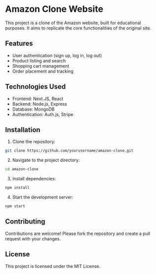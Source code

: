 # Amazon Clone Website

This project is a clone of the Amazon website, built for educational purposes. It aims to replicate the core functionalities of the original site.

## Features

- User authentication (sign up, log in, log out)
- Product listing and search
- Shopping cart management
- Order placement and tracking

## Technologies Used

- Frontend: Next.JS, React
- Backend: Node.js, Express
- Database: MongoDB
- Authentication: Auth.js, Stripe

## Installation

1. Clone the repository:

```bash
git clone https://github.com/yourusername/amazon-clone.git
```

2. Navigate to the project directory:

```bash
cd amazon-clone
```

3. Install dependencies:

```bash
npm install
```

4. Start the development server:

```bash
npm start
```

## Contributing

Contributions are welcome! Please fork the repository and create a pull request with your changes.

## License

This project is licensed under the MIT License.
